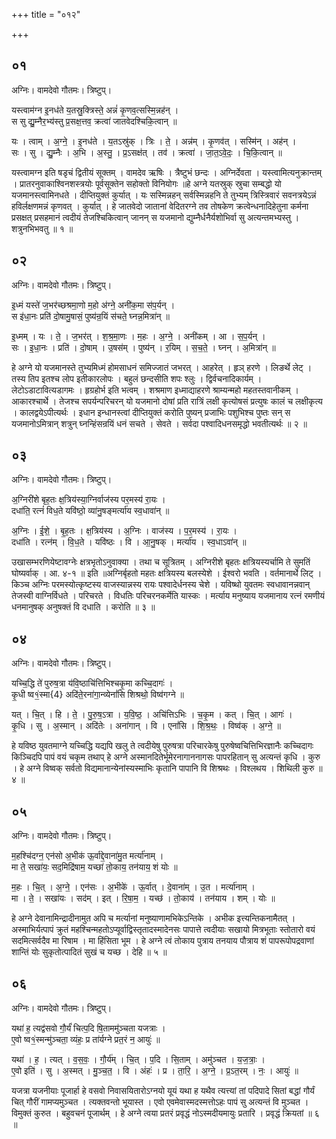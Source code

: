 +++
title = "०१२"

+++


## ०१
अग्निः। वामदेवो गौतमः। त्रिष्टुप्।

यस्त्वाम॑ग्न इ॒नध॑ते य॒तस्रु॒क्त्रिस्ते॒ अन्नं॑ कृ॒णव॒त्सस्मि॒न्नह॑न् ।  
स सु द्यु॒म्नैर॒भ्य॑स्तु प्र॒सक्ष॒त्तव॒ क्रत्वा॑ जातवेदश्चिकि॒त्वान् ॥

यः । त्वाम् । अ॒ग्ने॒ । इ॒नध॑ते । य॒तऽस्रु॑क् । त्रिः । ते॒ । अन्न॑म् । कृ॒णव॑त् । सस्मि॑न् । अह॑न् ।  
सः । सु । द्यु॒म्नैः । अ॒भि । अ॒स्तु॒ । प्र॒ऽसक्ष॑त् । तव॑ । क्रत्वा॑ । जा॒त॒ऽवे॒दः॒ । चि॒कि॒त्वान् ॥

यस्त्वामग्न इति षडृचं द्वितीयं सूक्तम् । वामदेव ऋषिः । त्रैष्टुभं छन्दः । अग्निर्देवता । यस्त्वामित्यनुक्रान्तम् । प्रातरनुवाकाश्विनशस्त्रयोः पूर्वसूक्तेन सहोक्तो विनियोगः ॥हे अग्ने यतस्रुक् स्रुचा सम्बद्धो यो यजमानस्त्वामिनधते । दीप्तियुक्तं कुर्यात् । यः सस्मिन्नहन् सर्वस्मिन्नहनि ते तुभ्यम् त्रिस्त्रिवारं सवनत्रयेऽन्नं हविर्लक्षणमन्नं कृणवत् । कुर्यात् । हे जातवेदो जातानां वेदितरग्ने तव तोषकेण क्रत्वेन्धनादिहेतुना कर्मना प्रसक्षत् प्रसहमानं त्वदीयं तेजश्चिकित्वान् जानन् स यजमानो द्युम्नैर्धनैर्यशोभिर्वा सु अत्यन्तमभ्यस्तु । शत्रुनभिभवतु ॥ १ ॥

## ०२
अग्निः। वामदेवो गौतमः। त्रिष्टुप्।

इ॒ध्मं यस्ते॑ ज॒भर॑च्छश्रमा॒णो म॒हो अ॑ग्ने॒ अनी॑क॒मा स॑प॒र्यन् ।  
स इ॑धा॒नः प्रति॑ दो॒षामु॒षासं॒ पुष्य॑न्र॒यिं स॑चते॒ घ्नन्न॒मित्रा॑न् ॥

इ॒ध्मम् । यः । ते॒ । ज॒भर॑त् । श॒श्र॒मा॒णः । म॒हः । अ॒ग्ने॒ । अनी॑कम् । आ । स॒प॒र्यन् ।  
सः । इ॒धा॒नः । प्रति॑ । दो॒षाम् । उ॒षस॑म् । पुष्य॑न् । र॒यिम् । स॒च॒ते॒ । घ्नन् । अ॒मित्रा॑न् ॥

हे अग्ने यो यजमानस्ते तुभ्यमिध्मं होमसाधनं समिज्जातं जभरत् । आहरेत् । हृञ् हरणे । लिङर्थे लेट् । तस्य तिप इतश्च लोप इतीकारलोपः । बहुलं छन्दसीति शपः श्लुः । द्विर्वचनादिकार्यम् । लेटोऽडाटावित्यडागमः । हृग्रहोर्भ इति भत्वम् । शश्रमाण इध्माद्याहरणे श्राम्यन्महो महतस्तवानीकम् । आकारश्चार्थे । तेजश्च सपर्यन्परिचरन् यो यजमानो दोषां प्रति रात्रिं लक्षी कृत्योषसं प्रत्युषः कालं च लक्षीकृत्य । कालद्वयेऽपीत्यर्थः । इधान इन्धानस्त्वां दीप्तियुक्तं करोति पुष्यन् प्रजाभिः पशुभिश्च पुष्तः सन् स यजमानोऽमित्रान् शत्रुन् घ्नन्हिंसन्रयिं धनं सचते । सेवते । सर्वदा पश्वादिधनसमृद्धो भवतीत्यर्थः ॥ २ ॥

## ०३
अग्निः। वामदेवो गौतमः। त्रिष्टुप्।

अ॒ग्निरी॑शे बृह॒तः क्ष॒त्रिय॑स्या॒ग्निर्वाज॑स्य पर॒मस्य॑ रा॒यः ।  
दधा॑ति॒ रत्नं॑ विध॒ते यवि॑ष्ठो॒ व्या॑नु॒षङ्मर्त्या॑य स्व॒धावा॑न् ॥

अ॒ग्निः । ई॒शे॒ । बृ॒ह॒तः । क्ष॒त्रिय॑स्य । अ॒ग्निः । वाज॑स्य । प॒र॒मस्य॑ । रा॒यः ।  
दधा॑ति । रत्न॑म् । वि॒ध॒ते । यवि॑ष्ठः । वि । आ॒नु॒षक् । मर्त्या॑य । स्व॒धाऽवा॑न् ॥

उखासम्भरणियेष्टावग्नेः क्षत्रभृतोऽनुवाक्या । तथा च सूत्रितम् । अग्निरीशे बृहतः क्षत्रियस्यर्चामि ते सुमतिं घोष्यर्वाक् । आ. ४-१ ॥ इति ॥अग्निर्बृहतो महतः क्षत्रियस्य बलस्येशे । ईश्वरो भवति । वर्तमानार्थे लिट् । किञ्च अग्निः परमस्योत्कृष्टस्य वाजस्यान्नस्य रायः पश्वादेर्धनस्य चेशे । यविष्थो युवतमः स्वधावानन्नवान् तेजस्वी वाग्निर्विधते । परिचरते । विधतिः परिचरनकर्मेति यास्कः । मर्त्याय मनुष्याय यजमानाय रत्नं रमणीयं धनमानुषक् अनुषक्तं वि दधाति । करोति ॥ ३ ॥

## ०४
अग्निः। वामदेवो गौतमः। त्रिष्टुप्।

यच्चि॒द्धि ते॑ पुरुष॒त्रा य॑वि॒ष्ठाचि॑त्तिभिश्चकृ॒मा कच्चि॒दागः॑ ।  
कृ॒धी ष्व१॒॑स्मा{4} अदि॑ते॒रना॑गा॒न्व्येनां॑सि शिश्रथो॒ विष्व॑गग्ने ॥

यत् । चि॒त् । हि । ते॒ । पु॒रु॒ष॒ऽत्रा । य॒वि॒ष्ठ॒ । अचि॑त्तिऽभिः । च॒कृ॒म । कत् । चि॒त् । आगः॑ ।  
कृ॒धि । सु । अ॒स्मान् । अदि॑तेः । अना॑गान् । वि । एनां॑सि । शि॒श्र॒थः॒ । विष्व॑क् । अ॒ग्ने॒ ॥

हे यविष्ठ युवतमाग्ने यच्चिद्धि यद्यपि खलु ते त्वदीयेषु पुरुषत्रा परिचारकेषु पुरुषेष्वचित्तिभिरज्ञानैः कच्चिदागः किञ्चिदपि पापं वयं चकृम तथाप् हे अग्ने अस्मानदितेर्भूमेरनागाननागसः पापरहितान् सु अत्यन्तं कृधि । कुरु । हे अग्ने विष्वक् सर्वतो विद्यमानान्येनांस्यस्माभिः कृतानि पापानि वि शिश्रथः । विश्लथय । शिथिली कुरु ॥ ४ ॥

## ०५
अग्निः। वामदेवो गौतमः। त्रिष्टुप्।

म॒हश्चि॑दग्न॒ एन॑सो अ॒भीक॑ ऊ॒र्वाद्दे॒वाना॑मु॒त मर्त्या॑नाम् ।  
मा ते॒ सखा॑यः॒ सद॒मिद्रि॑षाम॒ यच्छा॑ तो॒काय॒ तन॑याय॒ शं योः ॥

म॒हः । चि॒त् । अ॒ग्ने॒ । एन॑सः । अ॒भीके॑ । ऊ॒र्वात् । दे॒वाना॑म् । उ॒त । मर्त्या॑नाम् ।  
मा । ते॒ । सखा॑यः । सद॑म् । इत् । रि॒षा॒म॒ । यच्छ॑ । तो॒काय॑ । तन॑याय । शम् । योः ॥

हे अग्ने देवानामिन्द्रादीनामुत अपि च मर्त्यानां मनुष्याणामभिकेऽन्तिके । अभीक इत्त्यन्तिकनामैतत् । अस्माभिर्यत्पापं क्रुतं महश्चिन्महतोऽप्यूर्वाद्विस्तृतादस्मादेनसः पापात्ते त्वदीयाः सखायो मित्रभूताः स्तोतारो वयं सदमित्सर्वदैव मा रिषाम । मा हिंसिता भूम । हे अग्ने त्वं तोकाय पुत्राय तनयाय पौत्राय शं पापरूपोपद्रवाणां शान्तिं योः सुकृतोत्पादितं सुखं च यच्छ । देहि ॥ ५ ॥

## ०६
अग्निः। वामदेवो गौतमः। त्रिष्टुप्।

यथा॑ ह॒ त्यद्व॑सवो गौ॒र्यं॑ चित्प॒दि षि॒ताममु॑ञ्चता यजत्राः ।  
ए॒वो ष्व१॒॑स्मन्मु॑ञ्चता॒ व्यंहः॒ प्र ता॑र्यग्ने प्रत॒रं न॒ आयुः॑ ॥

यथा॑ । ह॒ । त्यत् । व॒स॒वः॒ । गौ॒र्य॑म् । चि॒त् । प॒दि । सि॒ताम् । अमु॑ञ्चत । य॒ज॒त्राः॒ ।  
ए॒वो इति॑ । सु । अ॒स्मत् । मु॒ञ्च॒त॒ । वि । अंहः॑ । प्र । ता॒रि॒ । अ॒ग्ने॒ । प्र॒ऽत॒रम् । नः॒ । आयुः॑ ॥

यजत्रा यजनीयाः पूजार्हा हे वसवो निवासयितारोऽग्नयो यूयं यथा ह यथैव त्यत्त्यां तां पदिपादे सितां बद्धां गौर्यं चित् गौरीं गामप्यमुञ्चत । त्यक्तवन्तो भूयास्त । एवो एवमेवास्मदस्मत्तोऽहः पापं सु अत्यन्तं वि मुञ्चत । विमुक्तं कुरुत । बहुवचनं पूजार्थम् । हे अग्ने त्वया प्रतरं प्रवृद्धं नोऽस्मदीयमायुः प्रतारि । प्रवृद्धं क्रियतां ॥ ६ ॥